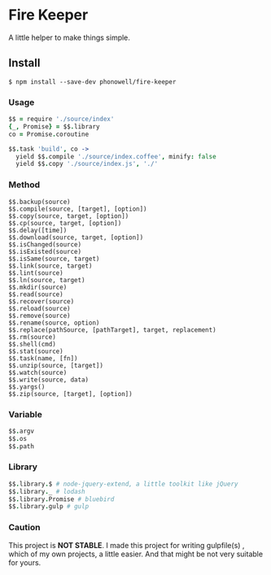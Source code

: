 # Fire Keeper

A little helper to make things simple.

## Install

```shell
$ npm install --save-dev phonowell/fire-keeper
```

### Usage

```coffeescript
$$ = require './source/index'
{_, Promise} = $$.library
co = Promise.coroutine

$$.task 'build', co ->
  yield $$.compile './source/index.coffee', minify: false
  yield $$.copy './source/index.js', './'
```

### Method

```
$$.backup(source)
$$.compile(source, [target], [option])
$$.copy(source, target, [option])
$$.cp(source, target, [option])
$$.delay([time])
$$.download(source, target, [option])
$$.isChanged(source)
$$.isExisted(source)
$$.isSame(source, target)
$$.link(source, target)
$$.lint(source)
$$.ln(source, target)
$$.mkdir(source)
$$.read(source)
$$.recover(source)
$$.reload(source)
$$.remove(source)
$$.rename(source, option)
$$.replace(pathSource, [pathTarget], target, replacement)
$$.rm(source)
$$.shell(cmd)
$$.stat(source)
$$.task(name, [fn])
$$.unzip(source, [target])
$$.watch(source)
$$.write(source, data)
$$.yargs()
$$.zip(source, [target], [option])
```

### Variable

```coffeescript
$$.argv
$$.os
$$.path
```

### Library

```coffeescript
$$.library.$ # node-jquery-extend, a little toolkit like jQuery
$$.library._ # lodash
$$.library.Promise # bluebird
$$.library.gulp # gulp
```

### Caution

This project is **NOT STABLE**. I made this project for writing gulpfile(s) , which of my own projects, a little easier. And that might be not very suitable for yours.